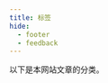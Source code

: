 ```yaml
---
title: 标签
hide:
  - footer
  - feedback
---
```


以下是本网站文章的分类。

<!-- material/tags { scope: true } -->
